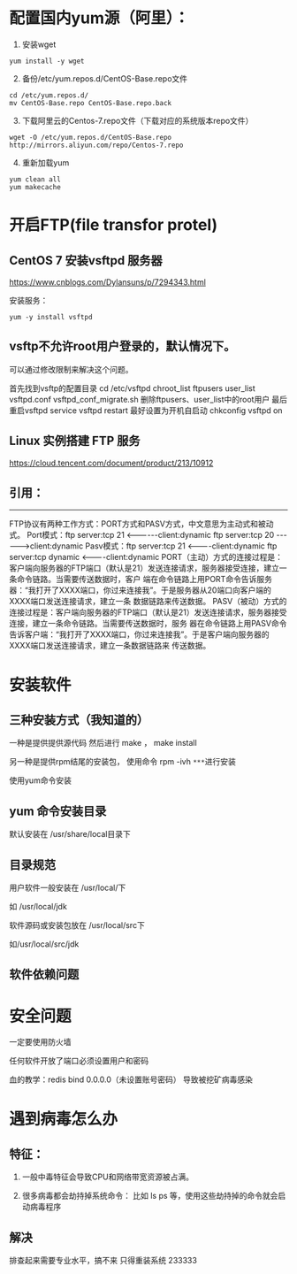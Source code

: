 # 配置国内yum源（阿里）：

1) 安装wget

```
yum install -y wget
```

2) 备份/etc/yum.repos.d/CentOS-Base.repo文件

```
cd /etc/yum.repos.d/
mv CentOS-Base.repo CentOS-Base.repo.back
```

3) 下载阿里云的Centos-7.repo文件（下载对应的系统版本repo文件）

```
wget -O /etc/yum.repos.d/CentOS-Base.repo http://mirrors.aliyun.com/repo/Centos-7.repo
```

4) 重新加载yum

```
yum clean all
yum makecache
```





# 开启FTP(file transfor protel)



## CentOS 7 安装vsftpd 服务器

https://www.cnblogs.com/Dylansuns/p/7294343.html



安装服务：

```
yum -y install vsftpd
```



##  vsftp不允许root用户登录的，默认情况下。

可以通过修改限制来解决这个问题。 

首先找到vsftp的配置目录
cd /etc/vsftpd
chroot_list  ftpusers  user_list  vsftpd.conf  vsftpd_conf_migrate.sh
删除ftpusers、user_list中的root用户
最后重启vsftpd
service vsftpd restart
最好设置为开机自启动
chkconfig vsftpd on

## Linux 实例搭建 FTP 服务

https://cloud.tencent.com/document/product/213/10912



## **引用：**

------

FTP协议有两种工作方式：PORT方式和PASV方式，中文意思为主动式和被动式。 Port模式：ftp server:tcp 21 <------client:dynamic ftp server:tcp 20 ------>client:dynamic Pasv模式：ftp server:tcp 21 <----client:dynamic ftp server:tcp dynamic <----client:dynamic PORT（主动）方式的连接过程是：客户端向服务器的FTP端口（默认是21）发送连接请求，服务器接受连接，建立一条命令链路。当需要传送数据时，客户 端在命令链路上用PORT命令告诉服务器：“我打开了XXXX端口，你过来连接我”。于是服务器从20端口向客户端的XXXX端口发送连接请求，建立一条 数据链路来传送数据。 PASV（被动）方式的连接过程是：客户端向服务器的FTP端口（默认是21）发送连接请求，服务器接受连接，建立一条命令链路。当需要传送数据时，服务 器在命令链路上用PASV命令告诉客户端：“我打开了XXXX端口，你过来连接我”。于是客户端向服务器的XXXX端口发送连接请求，建立一条数据链路来 传送数据。



# 安装软件

## 三种安装方式（我知道的）

 一种是提供提供源代码 然后进行 make  ，  make install

另一种是提供rpm结尾的安装包， 使用命令 rpm -ivh `***`进行安装

使用yum命令安装

## yum 命令安装目录

默认安装在 /usr/share/local目录下

## 目录规范

用户软件一般安装在 /usr/local/下

如 /usr/local/jdk

软件源码或安装包放在 /usr/local/src下

如/usr/local/src/jdk

## 软件依赖问题



# 安全问题

一定要使用防火墙

任何软件开放了端口必须设置用户和密码

血的教学：redis bind 0.0.0.0（未设置账号密码） 导致被挖矿病毒感染

# 遇到病毒怎么办

## 特征： 

1. 一般中毒特征会导致CPU和网络带宽资源被占满。

2. 很多病毒都会劫持掉系统命令： 比如 ls ps 等，使用这些劫持掉的命令就会启动病毒程序



## 解决

排查起来需要专业水平，搞不来 只得重装系统 233333

